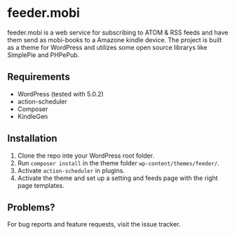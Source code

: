 # feeder.mobi
feeder.mobi is a web service for subscribing to ATOM & RSS feeds and have them send as mobi-books to a Amazone kindle device. The project is built as a theme for WordPress and utilizes some open source librarys like SimplePie and PHPePub.

## Requirements
* WordPress (tested with 5.0.2)
* action-scheduler
* Composer
* KindleGen

## Installation
1. Clone the repo inte your WordPress root folder.
2. Run `composer install` in the theme folder `wp-content/themes/feeder/`.
3. Activate `action-scheduler` in plugins.
4. Activate the theme and set up a setting and feeds page with the right page templates.

## Problems?
For bug reports and feature requests, visit the issue tracker.
